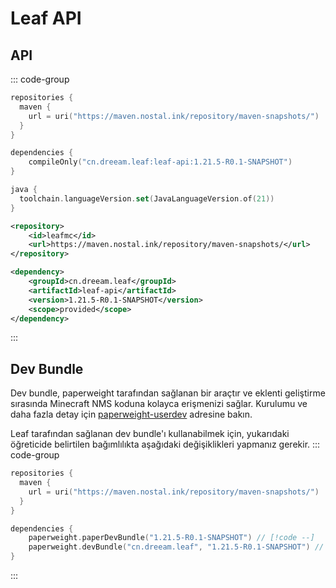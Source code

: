 # Leaf API

## API
::: code-group
```kotlin [build.gradle.kts]
repositories {
  maven {
    url = uri("https://maven.nostal.ink/repository/maven-snapshots/")
  }
}

dependencies {
    compileOnly("cn.dreeam.leaf:leaf-api:1.21.5-R0.1-SNAPSHOT")
}

java {
  toolchain.languageVersion.set(JavaLanguageVersion.of(21))
}
```

```xml [pom.xml]
<repository>
    <id>leafmc</id>
    <url>https://maven.nostal.ink/repository/maven-snapshots/</url>
</repository>

<dependency>
    <groupId>cn.dreeam.leaf</groupId>
    <artifactId>leaf-api</artifactId>
    <version>1.21.5-R0.1-SNAPSHOT</version>
    <scope>provided</scope>
</dependency>
```
:::

## Dev Bundle
Dev bundle, paperweight tarafından sağlanan bir araçtır ve eklenti geliştirme sırasında Minecraft NMS koduna kolayca erişmenizi sağlar. Kurulumu ve daha fazla detay için [paperweight-userdev](https://docs.papermc.io/paper/dev/userdev/) adresine bakın.

Leaf tarafından sağlanan dev bundle'ı kullanabilmek için, yukarıdaki öğreticide belirtilen bağımlılıkta aşağıdaki değişiklikleri yapmanız gerekir.
::: code-group
```kotlin [build.gradle.kts]
repositories {
  maven {
    url = uri("https://maven.nostal.ink/repository/maven-snapshots/")
  }
}

dependencies {
    paperweight.paperDevBundle("1.21.5-R0.1-SNAPSHOT") // [!code --]
    paperweight.devBundle("cn.dreeam.leaf", "1.21.5-R0.1-SNAPSHOT") // [!code ++]
}
```
:::